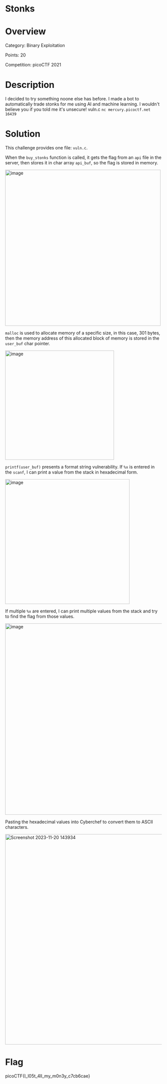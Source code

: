# Stonks

# Overview
Category: Binary Exploitation

Points: 20

Competition: picoCTF 2021

# Description
I decided to try something noone else has before. I made a bot to automatically trade stonks for me using AI and machine learning. I wouldn't believe you if you told me it's unsecure! vuln.c `nc mercury.picoctf.net 16439`

# Solution
This challenge provides one file: `vuln.c`.

When the `buy_stonks` function is called, it gets the flag from an `api` file in the server, then stores it in char array `api_buf`, so the flag is stored in memory.

<img width="500" alt="image" src="https://github.com/jy-liew/CTF_Writeup/assets/138641379/58c16b32-9112-4f92-823d-775889b74be0"><br>

`malloc` is used to allocate memory of a specific size, in this case, 301 bytes, then the memory address of this allocated block of memory is stored in the `user_buf` char pointer.

<img width="350" alt="image" src="https://github.com/jy-liew/CTF_Writeup/assets/138641379/7f63b4a0-3286-4a0a-a0aa-c23d350e022b"><br>

`printf(user_buf)` presents a format string vulnerability. If `%x` is entered in the `scanf`, I can print a value from the stack in hexadecimal form.

<img width="400" alt="image" src="https://github.com/jy-liew/CTF_Writeup/assets/138641379/310adc5b-26a8-43b4-8a19-eea9dec6eed4"><br>

If multiple `%x` are entered, I can print multiple values from the stack and try to find the flag from those values.

<img width="613" alt="image" src="https://github.com/jy-liew/CTF_Writeup/assets/138641379/39246a7c-011f-4b38-9eb6-5eb39283704a"><br>

Pasting the hexadecimal values into Cyberchef to convert them to ASCII characters.

<img width="674" alt="Screenshot 2023-11-20 143934" src="https://github.com/jy-liew/CTF_Writeup/assets/138641379/ad5f4e88-00a2-493f-9808-54967c7094c5">





# Flag
picoCTF{I_l05t_4ll_my_m0n3y_c7cb6cae}
